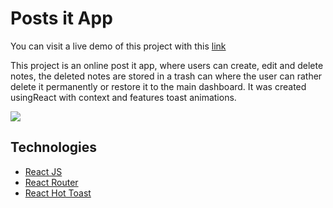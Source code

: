# Posts it App

You can visit a live demo of this project with this [link](https://post-it-challenge-git-master-manufer98.vercel.app/)

This project is an online post it app, where users can create, edit and delete notes, the deleted notes are stored in a trash can where the user can rather delete it permanently or restore it to the main dashboard. It was created usingReact with context and features toast animations.

![](public/post-it-challenge.gif)

## Technologies

-   [React JS](https://reactjs.org/)
-   [React Router](https://reactrouter.com/)
-   [React Hot Toast](https://react-hot-toast.com/)
